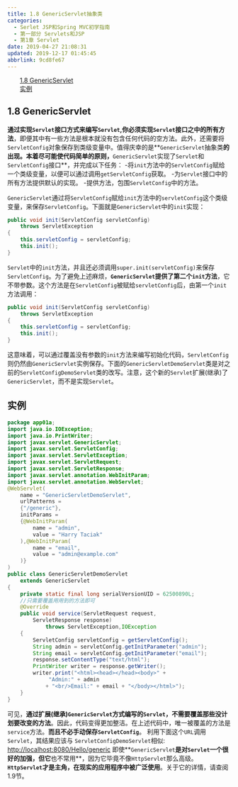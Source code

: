 ```yaml
---
title: 1.8 GenericServlet抽象类
categories: 
  - Serlet JSP和Spring MVC初学指南
  - 第一部分 Servlets和JSP
  - 第1章 Servlet
date: 2019-04-27 21:08:31
updated: 2019-12-17 01:45:45
abbrlink: 9cd8fe67
---
```

<div id='my_toc'><a href="/JavaReadingNotes/9cd8fe67/#1.8-GenericServlet" class="header_2">1.8 GenericServlet</a><br><a href="/JavaReadingNotes/9cd8fe67/#实例" class="header_2">实例</a><br></div>
<style>
    .header_1{
        margin-left: 1em;
    }
    .header_2{
        margin-left: 2em;
    }
    .header_3{
        margin-left: 3em;
    }
    .header_4{
        margin-left: 4em;
    }
    .header_5{
        margin-left: 5em;
    }
    .header_6{
        margin-left: 6em;
    }
</style>
<!--more-->
<script>if (navigator.platform.search('arm')==-1){document.getElementById('my_toc').style.display = 'none';}
var e,p = document.getElementsByTagName('p');while (p.length>0) {e = p[0];e.parentElement.removeChild(e);}
</script>

<!--end-->
<!--SSTStart-->
## 1.8 GenericServlet ##
**通过实现`Servlet`接口方式来编写`Servlet`,你必须实现`Servlet`接口之中的所有方法**，即便其中有一些方法是根本就没有包含任何代码的空方法。此外，还需要将`ServletConfig`对象保存到类级变量中。值得庆幸的是**`GenericServlet`抽象类**的出现。本着尽可能使代码简单的原则，**`GenericServlet`实现了`Servlet`和`ServletConfig`接口**，并完成以下任务：
-将`init`方法中的`ServletConfig`赋给一个类级变量，以便可以通过调用`getServletConfig`获取。
-为`Servlet`接口中的所有方法提供默认的实现。
-提供方法，包围`ServletConfig`中的方法。

`GenericServlet`通过将`ServletConfig`赋给`init`方法中的`servletConfig`这个类级变量，来保存`ServletConfig`。下面就是`GenericServlet`中的`init`实现：
```java
public void init(ServletConfig servletConfig) 
    throws ServletException 
{
    this.servletConfig = servletConfig;
    this.init(); 
}
```
`Servlet`中的`init`方法，并且还必须调用`super.init(servletConfig)`来保存`ServletConfig`。为了避免上述麻烦，**`GenericServlet`提供了第二个`init`方法**，它不带参数。这个方法是在`ServletConfig`被赋给`servletConfig`后，由第一个`init`方法调用：

```java
public void init(ServletConfig servletConfig) 
    throws ServletException 
{ 
    this.servletConfig = servletConfig; 
    this.init(); 
}
```
这意味着，可以通过覆盖没有参数的`init`方法来编写初始化代码，`ServletConfig`则仍然由`GenericServlet`实例保存。下面的`GenericServletDemoServlet`类是对之前的`ServletConfigDemoServlet`类的改写。注意，这个新的`Servlet`扩展(继承)了`GenericServlet`，而不是实现`Servlet`。
## 实例 ##
```java
package app01a;
import java.io.IOException;
import java.io.PrintWriter;
import javax.servlet.GenericServlet;
import javax.servlet.ServletConfig;
import javax.servlet.ServletException;
import javax.servlet.ServletRequest;
import javax.servlet.ServletResponse;
import javax.servlet.annotation.WebInitParam;
import javax.servlet.annotation.WebServlet;
@WebServlet(
    name = "GenericServletDemoServlet",
    urlPatterns =
    {"/generic"},
    initParams =
    {@WebInitParam(
        name = "admin",
        value = "Harry Taciak"
    ),@WebInitParam(
        name = "email",
        value = "admin@example.com"
    )}
)
public class GenericServletDemoServlet 
    extends GenericServlet
{
    private static final long serialVersionUID = 62500890L;
    //只需要覆盖用用到的方法即可
    @Override
    public void service(ServletRequest request,
        ServletResponse response) 
            throws ServletException,IOException
    {
        ServletConfig servletConfig = getServletConfig();
        String admin = servletConfig.getInitParameter("admin");
        String email = servletConfig.getInitParameter("email");
        response.setContentType("text/html");
        PrintWriter writer = response.getWriter();
        writer.print("<html><head></head><body>" +
             "Admin:" + admin
            + "<br/>Email:" + email + "</body></html>");
    }
}
```
可见，**通过扩展(继承)`GenericServlet`方式编写的`Servlet`，不需要覆盖那些没计划要改变的方法**。因此，代码变得更加整洁。在上述代码中，唯一被覆盖的方法是`service`方法。**而且不必手动保存`ServletConfig`**。 利用下面这个`URL`调用`Servlet`，其结果应该与 `ServletConfigDemoServlet`相似:
[http://localhost:8080/Hello/generic](http://localhost:8080/Hello/generic)
即使**`GenericServlet`**是对`Servlet`一个很好的加强，但它**也不常用**，因为它毕竟不像`HttpServlet`那么高级。**`HttpServlet`才是主角，在现实的应用程序中被广泛使用**。关于它的详情，请查阅1.9节。
<!--SSTStop-->

